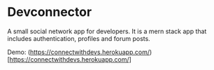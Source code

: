 # Devconnector

A small social network app for developers. It is a mern stack app that includes authentication, profiles and forum posts.

Demo: (https://connectwithdevs.herokuapp.com/)[https://connectwithdevs.herokuapp.com/]
